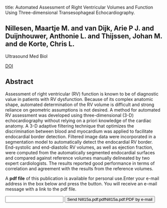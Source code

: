 title: Automated Assessment of Right Ventricular Volumes and Function Using Three-dimensional Transesophageal Echocardiography.

## Nillesen, Maartje M. and van Dijk, Arie P J. and Duijnhouwer, Anthonie L. and Thijssen, Johan M. and de Korte, Chris L.
Ultrasound Med Biol

<a href="https://doi.org/10.1016/j.ultrasmedbio.2015.10.018">DOI</a>

## Abstract
Assessment of right ventricular (RV) function is known to be of diagnostic value in patients with RV dysfunction. Because of its complex anatomic shape, automated determination of the RV volume is difficult and strong reliance on geometric assumptions is not desired. A method for automated RV assessment was developed using three-dimensional (3-D) echocardiography without relying on a priori knowledge of the cardiac anatomy. A 3-D adaptive filtering technique that optimizes the discrimination between blood and myocardium was applied to facilitate endocardial border detection. Filtered image data were incorporated in a segmentation model to automatically detect the endocardial RV border. End-systolic and end-diastolic RV volumes, as well as ejection fraction, were computed from the automatically segmented endocardial surfaces and compared against reference volumes manually delineated by two expert cardiologists. The results reported good performance in terms of correlation and agreement with the results from the reference volumes.

A <b>pdf file</b> of this publication is available for personal use.Enter your e-mail address in the box below and press the button. You will receive an e-mail message with a link to the pdf file.
<form action="sender.php">  <input type="text" name="email">  <input type="submit" value="Send Nill15a.pdf:pdfNill15a.pdf:PDF by e-mail"></form>